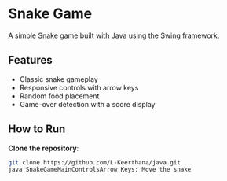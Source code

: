 # Snake Game

A simple Snake game built with Java using the Swing framework.

## Features

- Classic snake gameplay
- Responsive controls with arrow keys
- Random food placement
- Game-over detection with a score display

## How to Run

**Clone the repository**:
   ```bash
   git clone https://github.com/L-Keerthana/java.git
java SnakeGameMainControlsArrow Keys: Move the snake

